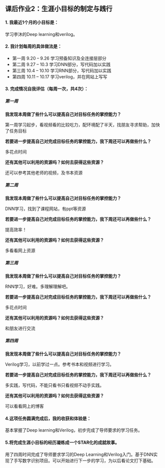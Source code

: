 ## 课后作业2：生涯小目标的制定与践行

#### 1. 我最近1个月的小目标是：
学习李沐的Deep learning和verilog。

#### 2. 我计划每周的具体做法是：

* 第一周 9.20 – 9.26 学习预备知识及全连接层部分
* 第二周 9.27 – 10.3 学习DNN部分，写代码加以实践
* 第三周 10.4 – 10.10 学习RNN部分，写代码加以实践
* 第四周 10.11 – 10.17 学习verilog，并在网站上写写

#### 3. 完成情况自我评估（每周一次，共4次）：
##### 第一周
**我发现本周做了些什么可以提高自己对目标任务的掌控能力？**

第一周学习起步，看视频看的比较吃力，配环境配了半天，找朋友寻求帮助，加快了任务目标

**若要进一步提高自己对完成目标任务的掌控能力，我下周还可以再做些什么？**

多花点时间

**还有其他可以利用的资源吗？如何去获得这些资源？**

还可以参考其他老师的视频，及书本资源

##### 第二周
**我发现本周做了些什么可以提高自己对目标任务的掌控能力？**

DNN学习，找到了课程网站，有ppt等资源

**若要进一步提高自己对完成目标任务的掌控能力，我下周还可以再做些什么？**

提高效率！

**还有其他可以利用的资源吗？如何去获得这些资源？**

多看看网上资源

##### 第三周
**我发现本周做了些什么可以提高自己对目标任务的掌控能力？**

RNN学习，好难。多理解理解吧。

**若要进一步提高自己对完成目标任务的掌控能力，我下周还可以再做些什么？**

多花点时间

**还有其他可以利用的资源吗？如何去获得这些资源？**

和朋友进行交流

##### 第四周
**我发现本周做了些什么可以提高自己对目标任务的掌控能力？**

Verilog学习，以前学过一点。参考书本和视频进行学习。

**若要进一步提高自己对完成目标任务的掌控能力，我下周还可以再做些什么？**

多实践，写代码，不能只看书只看视频不动手实践。

**还有其他可以利用的资源吗？如何去获得这些资源？**

可以看看网上的博客

#### 4.这项任务圆满完成后，我的收获和体验是：

基本掌握了Deep learning和Verilog，初步完成了导师要求的学习任务。

#### 5.将完成生涯小目标的经历凝练成一个STAR化的成就故事。

用了四周时间完成了导师要求学习的Deep Learning和Verilog入门。基于DNN实现了手写数字识别项目。可以开始进行下一步的学习，为以后看论文打下基础。
